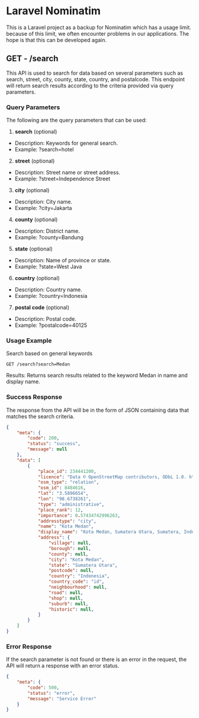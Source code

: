# Laravel Nominatim
This is a Laravel project as a backup for Nominatim which has a usage limit. because of this limit, we often encounter problems in our applications. The hope is that this can be developed again.

## GET - /search
This API is used to search for data based on several parameters such as search, street, city, county, state, country, and postalcode. This endpoint will return search results according to the criteria provided via query parameters.

### Query Parameters
The following are the query parameters that can be used:

1. **search** (optional)
- Description: Keywords for general search.
- Example: ?search=hotel

2. **street** (optional)
- Description: Street name or street address.
- Example: ?street=Independence Street

3. **city** (optional)
- Description: City name.
- Example: ?city=Jakarta

4. **county** (optional)
- Description: District name.
- Example: ?county=Bandung

5. **state** (optional)
- Description: Name of province or state.
- Example: ?state=West Java

6. **country** (optional)
- Description: Country name.
- Example: ?country=Indonesia

7. **postal code** (optional)
- Description: Postal code.
- Example: ?postalcode=40125

### Usage Example
Search based on general keywords
```http
GET /search?search=Medan
```
Results: Returns search results related to the keyword Medan in name and display name.

### Success Response
The response from the API will be in the form of JSON containing data that matches the search criteria.

```json
{
    "meta": {
        "code": 200,
        "status": "success",
        "message": null
    },
    "data": [
        {
            "place_id": 234441200,
            "licence": "Data © OpenStreetMap contributors, ODbL 1.0. http://osm.org/copyright",
            "osm_type": "relation",
            "osm_id": 8484616,
            "lat": "3.5896654",
            "lon": "98.6738261",
            "type": "administrative",
            "place_rank": 12,
            "importance": 0.57434742996263,
            "addresstype": "city",
            "name": "Kota Medan",
            "display_name": "Kota Medan, Sumatera Utara, Sumatera, Indonesia",
            "address": {
                "village": null,
                "borough": null,
                "county": null,
                "city": "Kota Medan",
                "state": "Sumatera Utara",
                "postcode": null,
                "country": "Indonesia",
                "country_code": "id",
                "neighbourhood": null,
                "road": null,
                "shop": null,
                "suburb": null,
                "historic": null,
            }
        }
    ]
}
```

### Error Response
If the search parameter is not found or there is an error in the request, the API will return a response with an error status.

```json
{
    "meta": {
        "code": 500,
        "status": "error",
        "message": "Service Error"
    }
}
```
